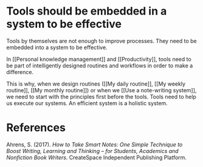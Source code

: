 # Tools should be embedded in a system to be effective

Tools by themselves are not enough to improve processes. They need to be embedded into a system to be effective.

In [[Personal knowledge management]] and [[Productivity]], tools need to be part of intelligently designed routines and workflows in order to make a difference.

This is why, when we design routines ([[My daily routine]], [[My weekly routine]], [[My monthly routine]]) or when we [[Use a note-writing system]], we need to start with the principles first before the tools. Tools need to help us execute our systems. An efficient system is a holistic system.

# References

Ahrens, S. (2017). *How to Take Smart Notes: One Simple Technique to Boost Writing, Learning and Thinking – for Students, Academics and Nonfiction Book Writers*. CreateSpace Independent Publishing Platform.

